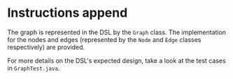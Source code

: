 # Instructions append

The graph is represented in the DSL by the `Graph` class.
The implementation for the nodes and edges (represented by the `Node` and `Edge` classes respectively) are provided.

For more details on the DSL's expected design, take a look at the test cases in `GraphTest.java`.
